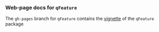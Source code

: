 ### Web-page docs for `qFeature`

The `gh-pages` branch for `qFeature` contains the [vignette](http://pnnl.github.io/qFeature) of the `qFeature` package
